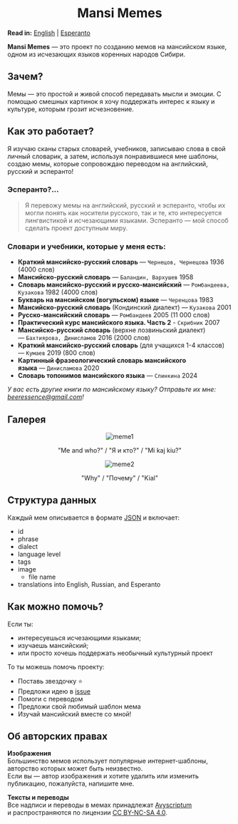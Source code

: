 
<h1 align="center">Mansi Memes</h1>

**Read in:** [English](https://github.com/avyscriptum/mansi-memes/blob/main/README.md) | [Esperanto](https://github.com/avyscriptum/mansi-memes/blob/main/README.eo.md)

**Mansi Memes** — это проект по созданию мемов на мансийском языке, одном из исчезающих языков коренных народов Сибири.

## Зачем?

Мемы — это простой и живой способ передавать мысли и эмоции. С помощью смешных картинок я хочу поддержать интерес к языку и культуре, которым грозит исчезновение.

## Как это работает?

Я изучаю сканы старых словарей, учебников, записываю слова в свой личный словарик, а затем, используя понравившиеся мне шаблоны, создаю мемы, которые сопровождаю переводом на английский, русский и эсперанто!

### Эсперанто?...

> Я перевожу мемы на английский, русский и эсперанто, чтобы их могли понять как носители русского, так и те, кто интересуется лингвистикой и исчезающими языками. Эсперанто — мой способ сделать проект доступным миру.

### Словари и учебники, которые у меня есть:

- **Краткий мансийско-русский словарь** — `Чернецов, Чернецова` 1936 (4000 слов)
- **Мансийско-русский словарь** — `Баландин, Вархушев` 1958
- **Словарь мансийско-русский и русско-мансийский** — `Ромбандеева, Кузакова` 1982 (4000 слов)
- **Букварь на мансийском (вогульском) языке** — `Черенцова` 1983
- **Мансийско-русский словарь** (Кондинский диалект) — `Кузакова` 2001
- **Русско-мансийский словарь** — `Ромбандеев` 2005 (11 000 слов)
- **Практический курс мансийского языка. Часть 2** - `Скрибник` 2007
- **Мансийско-русский словарь** (верхне лозвиньский диалект) — `Бахтиярова, Динисламов` 2016 (2000 слов)
- **Краткий мансийско-русский словарь** (для учащихся 1-4 классов) — `Кумаев` 2019 (800 слов)
- **Картинный фразеологический словарь мансийского языка** — `Динисламова` 2020
- **Словарь топонимов мансийского языка** — `Слинкина` 2024

*У вас есть другие книги по мансийскому языку? Отправьте их мне: beeressence@gmail.com!*

## Галерея

<div align="center">

![meme1](./memes/sosva/me-and-who.png)  
<p align="center">"Me and who?" / "Я и кто?" / "Mi kaj kiu?"</p>

![meme2](./memes/sosva/why.png)  
<p>"Why" / "Почему" / "Kial"</p>

</div>

## Структура данных

Каждый мем описывается в формате [JSON](https://github.com/avyscriptum/mansi-memes/blob/main/memes.json) и включает:
- id
- phrase
- dialect
- language level
- tags
- image
	- file name
- translations into English, Russian, and Esperanto

## Как можно помочь?

Если ты:
- интересуешься исчезающими языками;
- изучаешь мансийский;
- или просто хочешь поддержать необычный культурный проект

То ты можешь помочь проекту:
- Поставь звездочку ⭐
- Предложи идею в [issue](https://github.com/avyscriptum/mansi-memes/issues)
- Помоги с переводом
- Предложи свой любимый шаблон мема
- Изучай мансийский вместе со мной!

## Об авторских правах

**Изображения**  
Большинство мемов использует популярные интернет-шаблоны, авторство которых может быть неизвестно.  
Если вы — автор изображения и хотите удалить или изменить публикацию, пожалуйста, напишите мне.

**Тексты и переводы**  
Все надписи и переводы в мемах принадлежат [Avyscriptum](https://github.com/avyscriptum)  
и распространяются по лицензии [CC BY-NC-SA 4.0](https://creativecommons.org/licenses/by-nc-sa/4.0/).
